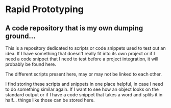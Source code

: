 # Rapid Prototyping

## A code repository that is my own dumping ground...

This is a repository dedicated to scripts or code snippets used to test out an idea. If I have something that doesn't really fit into its own project or if I need a code snippet that I need to test before a project integration, it will probably be found here.

The different scripts present here, may or may not be linked to each other.

I find storing these scripts and snippets in one place helpful, in case I need to do something similar again. If I want to see how an object looks on the standard output or if I have a code snippet that takes a word and splits it in half... things like those can be stored here.
